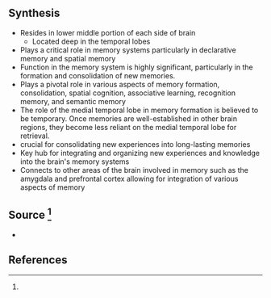 ## Synthesis
- Resides in lower middle portion of each side of brain
	- Located deep in the temporal lobes
- Plays a critical role in memory systems particularly in declarative memory and spatial memory
- Function in the memory system is highly significant, particularly in the formation and consolidation of new memories.
- Plays a pivotal role in various aspects of memory formation, consolidation, spatial cognition, associative learning, recognition memory, and semantic memory
- The role of the medial temporal lobe in memory formation is believed to be temporary. Once memories are well-established in other brain regions, they become less reliant on the medial temporal lobe for retrieval.
- crucial for consolidating new experiences into long-lasting memories
- Key hub for integrating and organizing new experiences and knowledge into the brain's memory systems
- Connects to other areas of the brain involved in memory such as the amygdala and prefrontal cortex allowing for integration of various aspects of memory
## Source [^1]
- 
## References

[^1]: 
